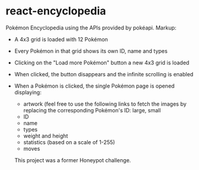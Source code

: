 # react-encyclopedia
 Pokémon Encyclopedia using the APIs provided by pokéapi.
Markup: 
* A 4x3 grid is loaded with 12 Pokémon
* Every Pokémon in that grid shows its own ID, name and types
* Clicking on the "Load more Pokémon" button a new 4x3 grid is loaded
* When clicked, the button disappears and the infinite scrolling is enabled
* When a Pokémon is clicked, the single Pokémon page is opened displaying:
  * artwork (feel free to use the following links to fetch the images by replacing the corresponding Pokémon's ID: large, small
  * ID
  * name
  * types
  * weight and height
  * statistics (based on a scale of 1-255)
  * moves
  
  This project was a former Honeypot challenge.
